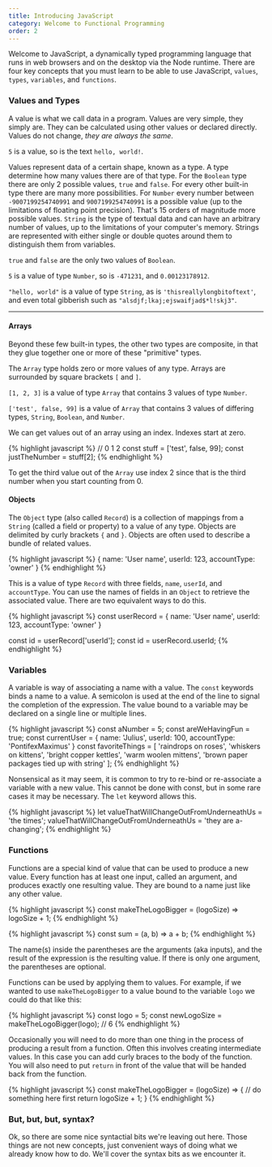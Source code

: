 ```yaml
---
title: Introducing JavaScript
category: Welcome to Functional Programming
order: 2
---
```


Welcome to JavaScript, a dynamically typed programming language that runs in web browsers and on the desktop via the Node runtime. There are four key concepts that you must learn to be able to use JavaScript, `values`, `types`, `variables`, and `functions`.

### Values and Types

A value is what we call data in a program. Values are very simple, they simply are. They can be calculated using other values or declared directly. Values do not change, _they are always the same_.

`5` is a value, so is the text `hello, world!`.

Values represent data of a certain shape, known as a type. A type determine how many values there are of that type. For the `Boolean` type there are only 2 possible values, `true` and `false`. For every other built-in type there are many more possibilities. For `Number` every number between `-9007199254740991` and `9007199254740991` is a possible value (up to the limitations of floating point precision). That's 15 orders of magnitude more possible values. `String` is the type of textual data and can have an arbitrary number of values, up to the limitations of your computer's memory. Strings are represented with either single or double quotes around them to distinguish them from variables.

`true` and `false` are the only two values of `Boolean`.

`5` is a value of type `Number`, so is `-471231`, and `0.00123178912`.

`"hello, world"` is a value of type `String`, as is `'thisreallylongbitoftext'`, and even total gibberish such as `"alsdjf;lkaj;ejswaifjad$*l!skj3"`.

---

#### Arrays

Beyond these few built-in types, the other two types are composite, in that they glue together one or more of these "primitive" types.

The `Array` type holds zero or more values of any type. Arrays are surrounded by square brackets `[` and `]`.

`[1, 2, 3]` is a value of type `Array` that contains 3 values of type `Number`.

`['test', false, 99]` is a value of `Array` that contains 3 values of differing types, `String`, `Boolean`, and `Number`.

We can get values out of an array using an index. Indexes start at zero.

{% highlight javascript %}
  //               0       1     2
  const stuff = ['test', false, 99];
  const justTheNumber = stuff[2];
{% endhighlight %}

To get the third value out of the `Array` use index 2 since that is the third number when you start counting from 0.

#### Objects

The `Object` type (also called `Record`) is a collection of mappings from a `String` (called a field or property) to a value of any type. Objects are delimited by curly brackets `{` and `}`. Objects are often used to describe a bundle of related values.

{% highlight javascript %}
  {
    name: 'User name',
    userId: 123,
    accountType: 'owner'
  }
{% endhighlight %}

This is a value of type `Record` with three fields, `name`, `userId`, and `accountType`. You can use the names of fields in an `Object` to retrieve the associated value. There are two equivalent ways to do this.

{% highlight javascript %}
  const userRecord = {
    name: 'User name',
    userId: 123,
    accountType: 'owner'
  }

  const id = userRecord['userId'];
  const id = userRecord.userId;
{% endhighlight %}

### Variables

A variable is way of associating a name with a value. The `const` keywords binds a name to a value. A semicolon is used at the end of the line to signal the completion of the expression. The value bound to a variable may be declared on a single line or multiple lines.

{% highlight javascript %}
  const aNumber = 5;
  const areWeHavingFun = true;
  const currentUser = { name: 'Julius', userId: 100, accountType: 'PontifexMaximus' }
  const favoriteThings = [ 'raindrops on roses', 'whiskers on kittens', 'bright copper kettles', 'warm woolen mittens', 'brown paper packages tied up with string' ];
{% endhighlight %}

Nonsensical as it may seem, it is common to try to re-bind or re-associate a variable with a new value. This cannot be done with const, but in some rare cases it may be necessary. The `let` keyword allows this.

{% highlight javascript %}
  let valueThatWillChangeOutFromUnderneathUs = 'the times';
  valueThatWillChangeOutFromUnderneathUs = 'they are a-changing';
{% endhighlight %}

### Functions

Functions are a special kind of value that can be used to produce a new value. Every function has at least one input, called an argument, and produces exactly one resulting value. They are bound to a name just like any other value.

{% highlight javascript %}
  const makeTheLogoBigger = (logoSize) => logoSize + 1;
{% endhighlight %}

{% highlight javascript %}
  const sum = (a, b) => a + b;
{% endhighlight %}


The name(s) inside the parentheses are the arguments (aka inputs), and the result of the expression is the resulting value. If there is only one argument, the parentheses are optional.

Functions can be used by applying them to values. For example, if we wanted to use `makeTheLogoBigger` to a value bound to the variable `logo` we could do that like this:

{% highlight javascript %}
  const logo = 5;
  const newLogoSize = makeTheLogoBigger(logo); // 6
{% endhighlight %}

Occasionally you will need to do more than one thing in the process of producing a result from a function. Often this involves creating intermediate values. In this case you can add curly braces to the body of the function. You will also need to put `return` in front of the value that will be handed back from the function.

{% highlight javascript %}
  const makeTheLogoBigger = (logoSize) => {
    // do something here first
    return logoSize + 1;
  }
{% endhighlight %}

### But, but, but, syntax?

Ok, so there are some nice syntactial bits we're leaving out here. Those things are not new concepts, just convenient ways of doing what we already know how to do. We'll cover the syntax bits as we encounter it.

